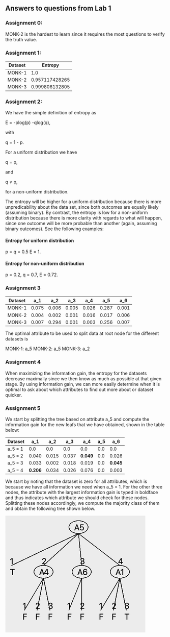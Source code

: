 ## Answers to questions from Lab 1

### Assignment 0:
MONK-2 is the hardest to learn since it requires the most questions to verify the truth value. 

### Assignment 1:

| Dataset | Entropy        |
|---------|----------------|
| MONK-1  | 1.0            |
| MONK-2  | 0.957117428265 |
| MONK-3  | 0.999806132805 |

### Assignment 2: 

We have the simple definition of entropy as 

E = -plog(p) -qlog(q),

with 

q = 1 - p.

For a uniform distribution we have 

q = p,

and 

q ≠ p, 

for a non-uniform distribution. 

The entropy will be higher for a uniform distribution because there is more unpredicability about the data set, since both outcomes are equally likely (assuming binary). By contrast, the entropy is low for a non-uniform distribution because there is more clarity with regards to what will happen, since one outcome will be more probable than another (again, assuming binary outcomes). See the following examples:

#### Entropy for uniform distribution

p = q = 0.5
E = 1.

#### Entropy for non-uniform distribution

p = 0.2, q = 0.7,
E = 0.72.

### Assignment 3


| Dataset | a_1   | a_2   | a_3   | a_4   | a_5   | a_6   |
|---------|-------|-------|-------|-------|-------|-------|
| MONK-1  | 0.075 | 0.006 | 0.005 | 0.026 | 0.287 | 0.001 |
| MONK-2  | 0.004 | 0.002 | 0.001 | 0.016 | 0.017 | 0.006 |
| MONK-3  | 0.007 | 0.294 | 0.001 | 0.003 | 0.256 | 0.007 |

The optimal attribute to be used to split data at root node for the different datasets is

MONK-1: a_5
MONK-2: a_5
MONK-3: a_2

### Assignment 4

When maximizing the information gain, the entropy for the datasets decrease maximally since we then know as much as possible at that given stage. By using information gain, we can more easily determine when it is optimal to ask about which attributes to find out more about or dataset quicker. 


### Assignment 5

We start by splitting the tree based on attribute a_5 and compute the information gain for the new leafs that we have obtained, shown in the table below:

| Dataset | a_1   | a_2   | a_3   | a_4   | a_5 | a_6   |
|---------|-------|-------|-------|-------|-----|-------|
| a_5 = 1     | 0.0   | 0.0   | 0.0   | 0.0   | 0.0 | 0.0   |
| a_5 = 2    | 0.040 | 0.015 | 0.037 | **0.049** | 0.0 | 0.026 |
| a_5 = 3     | 0.033 | 0.002 | 0.018 | 0.019 | 0.0 | **0.045** |
| a_5 = 4     | **0.206** | 0.034 | 0.026 | 0.076 | 0.0 | 0.003 |

We start by noting that the dataset is zero for all attributes, which is because we have all information we need when a_5 = 1. For the other three nodes, the attribute with the largest information gain is typed in boldface and thus indicates which attribute we should check for these nodes. Splitting these nodes accordingly, we compute the majority class of them and obtain the following tree shown below.

![alt text](https://github.com/lindahlf/machine-learning/blob/master/Lab1/ass-5-tree.png "tree for assignment 5")









